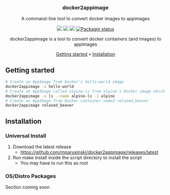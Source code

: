 <h3 align="center">docker2appimage</h3>
<p align="center">A command-line tool to convert docker images to appimages</p>

<p align="center">
<a href="./LICENSE.md"><img src="https://img.shields.io/badge/license-MIT-blue.svg"></a>
<a href="https://github.com/mparusinski/docker2appimage/actions/workflows/main.yml"><img src="https://github.com/mparusinski/docker2appimage/actions/workflows/main.yml/badge.svg"></a>
<a href="https://github.com/mparusinski/docker2appimage/releases"><img src="https://img.shields.io/github/v/release/mparusinski/docker2appimage.svg"></a>
<a href="https://repology.org/metapackage/docker2appimage"><img src="https://repology.org/badge/tiny-repos/docker2appimage.svg" alt="Packagin status"></a>
</p>

<div align="center">
docker2appimage is a tool to convert docker containers (and images) to appimages

[Getting started](#getting-started) •
[Installation](#Installation)

</div>

## Getting started

```sh
# Create an AppImage from Docker's hello-world image
docker2appimage -i hello-world
# Create an AppImage called alpine-ls from alpine's Docker image which calls ls 
docker2appimage -x ls --name alpine-ls -i alpine
# Create an AppImage from Docker container named relaxed_beaver
docker2appimage relaxed_beaver
```

## Installation

### Universal Install

1. Download the latest release
    * https://github.com/mparusinski/docker2appimage/releases/latest
2. Run make install inside the script directory to install the script
    * You may have to run this as root

### OS/Distro Packages

Section coming soon
